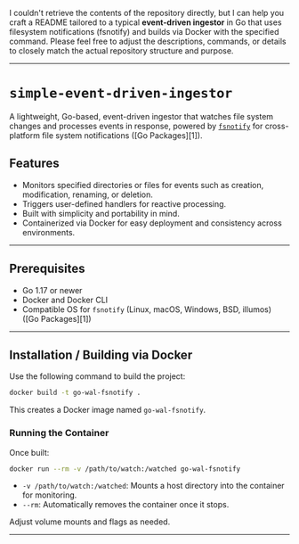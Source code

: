 I couldn't retrieve the contents of the repository directly, but I can help you craft a README tailored to a typical **event-driven ingestor** in Go that uses filesystem notifications (fsnotify) and builds via Docker with the specified command. Please feel free to adjust the descriptions, commands, or details to closely match the actual repository structure and purpose.

---

# `simple-event-driven-ingestor`

A lightweight, Go-based, event-driven ingestor that watches file system changes and processes events in response, powered by [`fsnotify`](https://pkg.go.dev/github.com/fsnotify/fsnotify) for cross-platform file system notifications ([Go Packages][1]).

## Features

* Monitors specified directories or files for events such as creation, modification, renaming, or deletion.
* Triggers user-defined handlers for reactive processing.
* Built with simplicity and portability in mind.
* Containerized via Docker for easy deployment and consistency across environments.

---

## Prerequisites

* Go 1.17 or newer
* Docker and Docker CLI
* Compatible OS for `fsnotify` (Linux, macOS, Windows, BSD, illumos) ([Go Packages][1])

---

## Installation / Building via Docker

Use the following command to build the project:

```bash
docker build -t go-wal-fsnotify .
```

This creates a Docker image named `go-wal-fsnotify`.

### Running the Container

Once built:

```bash
docker run --rm -v /path/to/watch:/watched go-wal-fsnotify
```

* `-v /path/to/watch:/watched`: Mounts a host directory into the container for monitoring.
* `--rm`: Automatically removes the container once it stops.

Adjust volume mounts and flags as needed.

---


